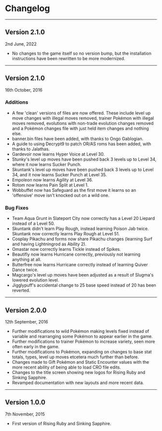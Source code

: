 # Changelog

---

## Version 2.1.0

2nd June, 2022

- No changes to the game itself so no version bump, but the installation instructions have been rewritten to be more modernized.

---

## Version 2.1.0

16th October, 2016

### Additions

- A few 'clean' versions of files are now offered. These include level up move changes with illegal moves removed, trainer Pokémon with illegal moves removed, evolutions with non-trade evolution changes removed and a Pokémon changes file with just held item changes and nothing else.
- banner.bin files have been added, with thanks to Ongo Gablogian.
- A guide to using Decrypt9 to patch OR/AS roms has been added, with thanks to Jalathas.
- Gardevoir now learns Hyper Voice at Level 30.
- Stunky's level up moves have been pushed back 3 levels up to Level 34, where it now learns Sucker Punch.
- Skuntank's level up moves have been pushed back 3 levels up to Level 34, and it now learns Sucker Punch at Level 35.
- Empoleon now learns Agility at Level 36.
- Rotom now learns Pain Split at Level 1.
- Wobbuffet now has Safeguard as the first move it learns so an 'offensive' move isn't knocked out on a wild one.

### Bug Fixes

- Team Aqua Grunt in Slateport City now correctly has a Level 20 Liepard instead of a Level 50.
- Skuntank didn't learn Play Rough, instead learning Poison Jab twice. Skuntank now correctly learns Play Rough at Level 51.
- Cosplay Pikachu and forms now share Pikachu changes (learning Surf and having Lightningrod as Ability 2).
- Omastar now correctly learns Tickle instead of Spikes.
- Beautifly now learns Hurricane correctly, previously not learning anything at all.
- Butterfree now learns Hurricane correctly instead of learning Quiver Dance twice.
- Magcargo's level up moves have been adjusted as a result of Slugma's lowered evolution level.
- Jigglypuff's accidental change to 25 base speed instead of 20 has been reverted.

---

## Version 2.0.0

12th September, 2016

- Further modifications to wild Pokémon making levels fixed instead of variable and rearranging some Pokémon to appear earlier in the game.
- Further modifications to trainer Pokémon to increase variety, seen more often early in the game.
- Further modifications to Pokémon, expanding on changes to base stat totals, types, level up moves etcetera much further than before.
- Changes made to Gift Pokémon and Static Encounter values with the more recent ability of being able to load CRO file edits.
- Changes to the title screen showing new logos for Rising Ruby and Sinking Sapphire.
- Revamped documentation with new layouts and more recent data.

---

## Version 1.0.0

7th November, 2015

- First version of Rising Ruby and Sinking Sapphire.
